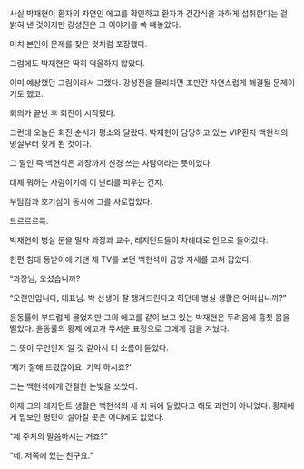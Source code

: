 사실 박재현이 환자의 자연인 에고를 확인하고 환자가 건강식을 과하게 섭취한다는 걸 밝혀 낸 것이지만 강성진은 그 이야기를 쏙 빼놓았다.

마치 본인이 문제를 찾은 것처럼 포장했다.

그럼에도 박재현은 딱히 억울하지 않았다.

이미 예상했던 그림이라서 그랬다. 강성진을 물리치면 조만간 자연스럽게 해결될 문제이기도 했고.

회의가 끝난 후 회진이 시작됐다.

그런데 오늘은 회진 순서가 평소와 달랐다. 박재현이 담당하고 있는 VIP환자 백현석의 병실부터 찾게 된 것이다.

그 말인 즉 백현석은 과장까지 신경 쓰는 사람이라는 뜻이었다.

대체 뭐하는 사람이기에 이 난리를 피우는 건지.

부담감과 호기심이 동시에 그를 사로잡았다.

드르르르륵.

박재현이 병실 문을 밀자 과장과 교수, 레지던트들이 차례대로 안으로 들어갔다.

한편 침대 등받이에 기댄 채 TV를 보던 백현석이 금방 자세를 고쳐 잡았다.

“과장님, 오셨습니까?

“오랜만입니다, 대표님. 박 선생이 잘 챙겨드린다고 하던데 병실 생활은 어떠십니까?”

윤동률이 부드럽게 물었지만 그의 에고를 같이 보고 있는 박재현은 두려움에 흠칫 몸을 떨었다. 윤동률의 황제 에고가 무서운 표정으로 그에게 검을 겨눴다.

그 뜻이 무언인지 알 것 같아서 더 소름이 돋았다.

‘제가 잘해 드렸잖아요. 기억 하시죠?’

그는 백현석에게 간절한 눈빛을 쏘았다.

이제 그의 레지던트 생활은 백현석의 세 치 혀에 달렸다고 해도 과언이 아니었다. 황제에게 밉보인 평민이 살아갈 곳은 어디에도 없었다.

“제 주치의 말씀하시는 거죠?”

“네. 저쪽에 있는 친구요.”